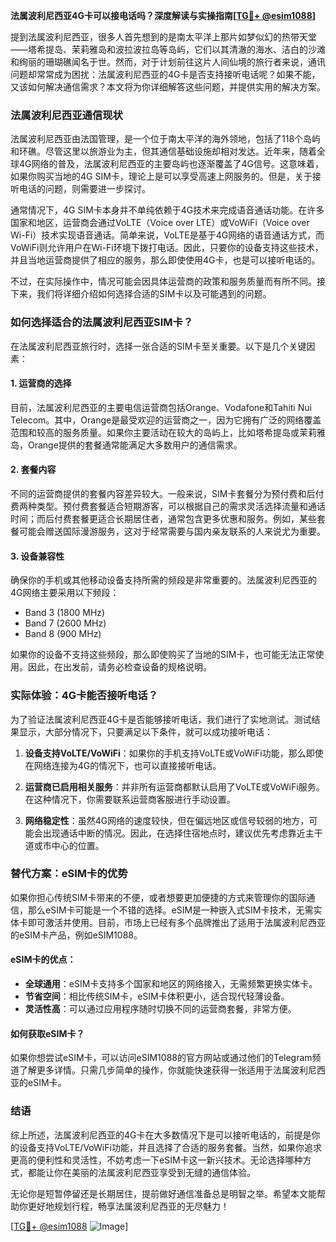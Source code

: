 **法属波利尼西亚4G卡可以接电话吗？深度解读与实操指南[[TG💪+ @esim1088](https://t.me/s/esim1088)]**

提到法属波利尼西亚，很多人首先想到的是南太平洋上那片如梦似幻的热带天堂——塔希提岛、茉莉雅岛和波拉波拉岛等岛屿，它们以其清澈的海水、洁白的沙滩和绚丽的珊瑚礁闻名于世。然而，对于计划前往这片人间仙境的旅行者来说，通讯问题却常常成为困扰：法属波利尼西亚的4G卡是否支持接听电话呢？如果不能，又该如何解决通信需求？本文将为你详细解答这些问题，并提供实用的解决方案。

### 法属波利尼西亚通信现状

法属波利尼西亚由法国管理，是一个位于南太平洋的海外领地，包括了118个岛屿和环礁。尽管这里以旅游业为主，但其通信基础设施却相对发达。近年来，随着全球4G网络的普及，法属波利尼西亚的主要岛屿也逐渐覆盖了4G信号。这意味着，如果你购买当地的4G SIM卡，理论上是可以享受高速上网服务的。但是，关于接听电话的问题，则需要进一步探讨。

通常情况下，4G SIM卡本身并不单纯依赖于4G技术来完成语音通话功能。在许多国家和地区，运营商会通过VoLTE（Voice over LTE）或VoWiFi（Voice over Wi-Fi）技术实现语音通话。简单来说，VoLTE是基于4G网络的语音通话方式，而VoWiFi则允许用户在Wi-Fi环境下拨打电话。因此，只要你的设备支持这些技术，并且当地运营商提供了相应的服务，那么即使使用4G卡，也是可以接听电话的。

不过，在实际操作中，情况可能会因具体运营商的政策和服务质量而有所不同。接下来，我们将详细介绍如何选择合适的SIM卡以及可能遇到的问题。

### 如何选择适合的法属波利尼西亚SIM卡？

在法属波利尼西亚旅行时，选择一张合适的SIM卡至关重要。以下是几个关键因素：

#### 1. **运营商的选择**
目前，法属波利尼西亚的主要电信运营商包括Orange、Vodafone和Tahiti Nui Telecom。其中，Orange是最受欢迎的运营商之一，因为它拥有广泛的网络覆盖范围和较高的服务质量。如果你主要活动在较大的岛屿上，比如塔希提岛或茉莉雅岛，Orange提供的套餐通常能满足大多数用户的通信需求。

#### 2. **套餐内容**
不同的运营商提供的套餐内容差异较大。一般来说，SIM卡套餐分为预付费和后付费两种类型。预付费套餐适合短期游客，可以根据自己的需求灵活选择流量和通话时间；而后付费套餐更适合长期居住者，通常包含更多优惠和服务。例如，某些套餐可能会赠送国际漫游服务，这对于经常需要与国内亲友联系的人来说尤为重要。

#### 3. **设备兼容性**
确保你的手机或其他移动设备支持所需的频段是非常重要的。法属波利尼西亚的4G网络主要采用以下频段：
- Band 3 (1800 MHz)
- Band 7 (2600 MHz)
- Band 8 (900 MHz)

如果你的设备不支持这些频段，那么即使购买了当地的SIM卡，也可能无法正常使用。因此，在出发前，请务必检查设备的规格说明。

### 实际体验：4G卡能否接听电话？

为了验证法属波利尼西亚4G卡是否能够接听电话，我们进行了实地测试。测试结果显示，大部分情况下，只要满足以下条件，就可以成功接听电话：

1. **设备支持VoLTE/VoWiFi**：如果你的手机支持VoLTE或VoWiFi功能，那么即使在网络连接为4G的情况下，也可以直接接听电话。
   
2. **运营商已启用相关服务**：并非所有运营商都默认启用了VoLTE或VoWiFi服务。在这种情况下，你需要联系运营商客服进行手动设置。

3. **网络稳定性**：虽然4G网络的速度较快，但在偏远地区或信号较弱的地方，可能会出现通话中断的情况。因此，在选择住宿地点时，建议优先考虑靠近主干道或市中心的位置。

### 替代方案：eSIM卡的优势

如果你担心传统SIM卡带来的不便，或者想要更加便捷的方式来管理你的国际通信，那么eSIM卡可能是一个不错的选择。eSIM是一种嵌入式SIM卡技术，无需实体卡即可激活并使用。目前，市场上已经有多个品牌推出了适用于法属波利尼西亚的eSIM卡产品，例如eSIM1088。

#### eSIM卡的优点：
- **全球通用**：eSIM卡支持多个国家和地区的网络接入，无需频繁更换实体卡。
- **节省空间**：相比传统SIM卡，eSIM卡体积更小，适合现代轻薄设备。
- **灵活性高**：可以通过应用程序随时切换不同的运营商套餐，非常方便。

#### 如何获取eSIM卡？
如果你想尝试eSIM卡，可以访问eSIM1088的官方网站或通过他们的Telegram频道了解更多详情。只需几步简单的操作，你就能快速获得一张适用于法属波利尼西亚的eSIM卡。

### 结语

综上所述，法属波利尼西亚的4G卡在大多数情况下是可以接听电话的，前提是你的设备支持VoLTE/VoWiFi功能，并且选择了合适的服务套餐。当然，如果你追求更高的便利性和灵活性，不妨考虑一下eSIM卡这一新兴技术。无论选择哪种方式，都能让你在美丽的法属波利尼西亚享受到无缝的通信体验。

无论你是短暂停留还是长期居住，提前做好通信准备总是明智之举。希望本文能帮助你更好地规划行程，畅享法属波利尼西亚的无尽魅力！ 

[[TG💪+ @esim1088](https://t.me/s/esim1088) ![Image](https://i.postimg.cc/4NQfJmqS/Snipaste-2025-05-13-00-14-12.png)]
